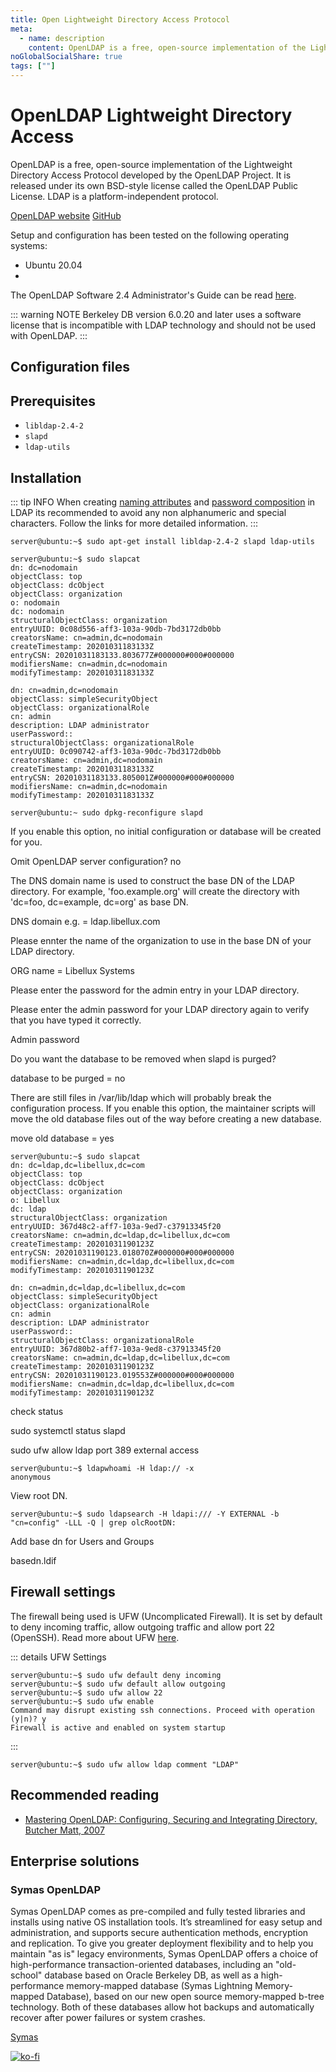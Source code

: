 ```yaml
---
title: Open Lightweight Directory Access Protocol
meta:
  - name: description
    content: OpenLDAP is a free, open-source implementation of the Lightweight Directory Access Protocol developed by the OpenLDAP Project. It is released under its own BSD-style license called the OpenLDAP Public License. LDAP is a platform-independent protocol.
noGlobalSocialShare: true
tags: [""]
---
```


# OpenLDAP Lightweight Directory Access <Badge text="In development" type="warning"/>

<TagLinks />

OpenLDAP is a free, open-source implementation of the Lightweight Directory Access Protocol developed by the OpenLDAP Project. It is released under its own BSD-style license called the OpenLDAP Public License. LDAP is a platform-independent protocol.

[OpenLDAP website](https://www.openldap.org/) [GitHub](https://github.com/openldap/openldap)

Setup and configuration has been tested on the following operating systems:

* Ubuntu 20.04
* 

The OpenLDAP Software 2.4 Administrator's Guide can be read [here](https://www.openldap.org/doc/admin24/).

::: warning NOTE
Berkeley DB version 6.0.20 and later uses a software license that is incompatible with LDAP technology and should not be used with OpenLDAP.
:::

## Configuration files

## Prerequisites

* `libldap-2.4-2`
* `slapd`
* `ldap-utils`

## Installation <Badge text="Rev 1" type="default"/>

::: tip INFO
When creating [naming attributes](https://ldapwiki.com/wiki/Best%20Practices%20For%20LDAP%20Naming%20Attributes) and [password composition](https://ldapwiki.com/wiki/Password%20Character%20Composition) in LDAP its recommended to avoid any non alphanumeric and special characters. Follow the links for more detailed information.
:::

```
server@ubuntu:~$ sudo apt-get install libldap-2.4-2 slapd ldap-utils
```

```{1}
server@ubuntu:~$ sudo slapcat
dn: dc=nodomain
objectClass: top
objectClass: dcObject
objectClass: organization
o: nodomain
dc: nodomain
structuralObjectClass: organization
entryUUID: 0c08d556-aff3-103a-90db-7bd3172db0bb
creatorsName: cn=admin,dc=nodomain
createTimestamp: 20201031183133Z
entryCSN: 20201031183133.803677Z#000000#000#000000
modifiersName: cn=admin,dc=nodomain
modifyTimestamp: 20201031183133Z

dn: cn=admin,dc=nodomain
objectClass: simpleSecurityObject
objectClass: organizationalRole
cn: admin
description: LDAP administrator
userPassword:: 
structuralObjectClass: organizationalRole
entryUUID: 0c090742-aff3-103a-90dc-7bd3172db0bb
creatorsName: cn=admin,dc=nodomain
createTimestamp: 20201031183133Z
entryCSN: 20201031183133.805001Z#000000#000#000000
modifiersName: cn=admin,dc=nodomain
modifyTimestamp: 20201031183133Z
```

```
server@ubuntu:~ sudo dpkg-reconfigure slapd
```

If you enable this option, no initial configuration or database will be created for you.

Omit OpenLDAP server configuration? no

The DNS domain name is used to construct the base DN of the LDAP directory. For example, 'foo.example.org' will create the directory with 'dc=foo, dc=example, dc=org' as base DN. 

DNS domain e.g. = ldap.libellux.com

Please ennter the name of the organization to use in the base DN of your LDAP directory.

ORG name = Libellux Systems

Please enter the password for the admin entry in your LDAP directory.

Please enter the admin password for your LDAP directory again to verify that you have typed it correctly.

Admin password

Do you want the database to be removed when slapd is purged?

database to be purged = no

There are still files in /var/lib/ldap which will probably break the configuration process. If you enable this option, the maintainer scripts will move the old database files out of the way before creating a new database.

move old database = yes

```{1}
server@ubuntu:~$ sudo slapcat
dn: dc=ldap,dc=libellux,dc=com
objectClass: top
objectClass: dcObject
objectClass: organization
o: Libellux
dc: ldap
structuralObjectClass: organization
entryUUID: 367d48c2-aff7-103a-9ed7-c37913345f20
creatorsName: cn=admin,dc=ldap,dc=libellux,dc=com
createTimestamp: 20201031190123Z
entryCSN: 20201031190123.018070Z#000000#000#000000
modifiersName: cn=admin,dc=ldap,dc=libellux,dc=com
modifyTimestamp: 20201031190123Z

dn: cn=admin,dc=ldap,dc=libellux,dc=com
objectClass: simpleSecurityObject
objectClass: organizationalRole
cn: admin
description: LDAP administrator
userPassword:: 
structuralObjectClass: organizationalRole
entryUUID: 367d80b2-aff7-103a-9ed8-c37913345f20
creatorsName: cn=admin,dc=ldap,dc=libellux,dc=com
createTimestamp: 20201031190123Z
entryCSN: 20201031190123.019553Z#000000#000#000000
modifiersName: cn=admin,dc=ldap,dc=libellux,dc=com
modifyTimestamp: 20201031190123Z
```

check status

sudo systemctl status slapd

sudo ufw allow ldap port 389 external access

```{2}
server@ubuntu:~$ ldapwhoami -H ldap:// -x
anonymous
```

View root DN.

```
server@ubuntu:~$ sudo ldapsearch -H ldapi:/// -Y EXTERNAL -b "cn=config" -LLL -Q | grep olcRootDN:
```

Add base dn for Users and Groups

basedn.ldif

## Firewall settings

The firewall being used is UFW (Uncomplicated Firewall). It is set by default to deny incoming traffic, allow outgoing traffic and allow port 22 (OpenSSH). Read more about UFW [here](https://help.ubuntu.com/community/UFW).

::: details UFW Settings
```console
server@ubuntu:~$ sudo ufw default deny incoming
server@ubuntu:~$ sudo ufw default allow outgoing
server@ubuntu:~$ sudo ufw allow 22
server@ubuntu:~$ sudo ufw enable
Command may disrupt existing ssh connections. Proceed with operation (y|n)? y
Firewall is active and enabled on system startup
```
:::

```console
server@ubuntu:~$ sudo ufw allow ldap comment "LDAP"
```

## Recommended reading <Badge text="affiliate links" type="warning"/>

* [Mastering OpenLDAP: Configuring, Securing and Integrating Directory, Butcher Matt, 2007](https://amzn.to/2TGW8Gh)

## Enterprise solutions <Badge text="non-sponsored" type="default"/>

### Symas OpenLDAP

Symas OpenLDAP comes as pre-compiled and fully tested libraries and installs using native OS installation tools. It’s streamlined for easy setup and administration, and supports secure authentication methods, encryption and replication. To give you greater deployment flexibility and to help you maintain "as is" legacy environments, Symas OpenLDAP offers a choice of high-performance transaction-oriented databases, including an "old-school" database based on Oracle Berkeley DB, as well as a high-performance memory-mapped database (Symas Lightning Memory-mapped Database), based on our new open source memory-mapped b-tree technology. Both of these databases allow hot backups and automatically recover after power failures or system crashes.

[Symas](https://symas.com/)

[![ko-fi](https://www.ko-fi.com/img/githubbutton_sm.svg)](https://ko-fi.com/B0B31BJU3)

<social-share />
